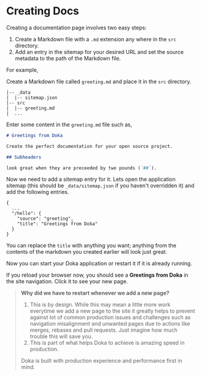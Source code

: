 # Creating Docs

Creating a documentation page involves two easy steps:

1. Create a Markdown file with a `.md` extension any where in the `src` directory.
2. Add an entry in the sitemap for your desired URL and set the source metadata to 
   the path of the Markdown file.

For example,

Create a Markdown file called `greeting.md` and place it in the `src` directory.

```
|-- _data
|  |-- sitemap.json
|-- src
|  |-- greeting.md
|  ...
```

Enter some content in the `greeting.md` file such as,

```md
# Greetings from Doka

Create the perfect documentation for your open source project.

## Subheaders

look great when they are preceeded by two pounds (`##`).
```

Now we need to add a sitemap entry for it. Lets open the application sitemap (this 
should be `_data/sitemap.json` if you haven't overridden it) and add the following 
entries.

```json5
{
  ...
  "/hello": {
    "source": "greeting",
    "title": "Greetings from Doka"
  }
}
```

You can replace the `title` with anything you want; anything from the contents of 
the markdown you created earlier will look just great.

Now you can start your Doka application or restart it if it is already running.

If you reload your browser now, you should see a **Greetings from Doka** in the 
site navigation. Click it to see your new page.

> **Why did we have to restart whenever we add a new page?**
>
> 1. This is by design. While this may mean a little more work everytime we add 
> a new page to the site it greatly helps to prevent against lot of common 
> production issues and challenges such as navigation misalignment and unwanted 
> pages due to actions like merges, rebases and pull requests. Just imagine how 
> much trouble this will save you.
> 2. This is part of what helps Doka to achieve is amazing speed in production.
>
> Doka is built with production experience and performance first in mind.

